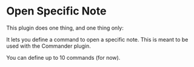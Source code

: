# Open Specific Note

This plugin does one thing, and one thing only:

It lets you define a command to open a specific note. This is meant to be used with the Commander plugin.

You can define up to 10 commands (for now).
